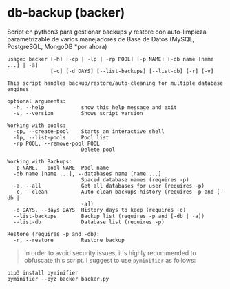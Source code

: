 # db-backup (backer)
Script en python3 para gestionar backups y restore con auto-limpieza parametrizable de varios manejadores de Base de Datos (MySQL, PostgreSQL, MongoDB *por ahora)

```
usage: backer [-h] [-cp | -lp | -rp POOL] [-p NAME] [-db name [name ...] | -a]
              [-c] [-d DAYS] [--list-backups] [--list-db] [-r] [-v]

This script handles backup/restore/auto-cleaning for multiple database engines

optional arguments:
  -h, --help            show this help message and exit
  -v, --version         Shows script version

Working with pools:
  -cp, --create-pool    Starts an interactive shell
  -lp, --list-pools     Pool list
  -rp POOL, --remove-pool POOL
                        Delete pool

Working with Backups:
  -p NAME, --pool NAME  Pool name
  -db name [name ...], --databases name [name ...]
                        Spaced database names (requires -p)
  -a, --all             Get all databases for user (requires -p)
  -c, --clean           Auto clean backups history (requires -p and [-db |
                        -a])
  -d DAYS, --days DAYS  History days to keep (requires -c)
  --list-backups        Backup list (requires -p and [-db | -a])
  --list-db             Database list (requires -p)

Restore (requires -p and -db):
  -r, --restore         Restore backup

```

> In order to avoid security issues, it's highly recommended to obfuscate this script. I suggest to use ```pyminifier``` as follows:

```
pip3 install pyminifier
pyminifier --pyz backer backer.py
```
